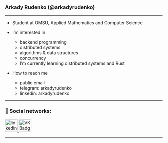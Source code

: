 ### Arkady Rudenko (@arkadyrudenko)
---
- Student at OMSU, Applied Mathematics and Computer Science

- I’m interested in
  - backend programming
  - distributed systems
  - algorithms & data structures
  - concurrency
  - I’m currently learning distributed systems and Rust

- How to reach me
  - public email
  - telegram: arkadyrudenko
  - linkedin: arkadyrudenko

---

### 🤝 Social networks:

  <div id="badges">
    <a href="https://www.linkedin.com/in/arkadyrudenko/" target="_blank">
      <img src="https://cdn-icons-png.flaticon.com/512/2504/2504799.png" width="40" height="40" alt="linkedin" />
    </a>
    <a href="https://vk.com/id236629299" target="_blank">
      <img src="https://cdn-icons-png.flaticon.com/512/145/145813.png" width="40" height="40" alt="VK Badge"/>
    </a>
  </div>

---
